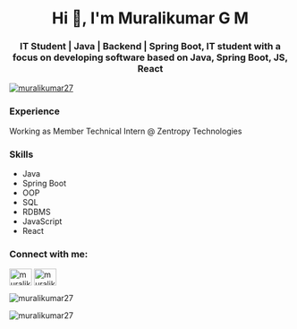 <h1 align="center">Hi 👋, I'm Muralikumar G M</h1>
<h3 align="center">IT Student | Java | Backend | Spring Boot, IT student with a focus on developing software based on Java, Spring Boot, JS, React</h3>

<p align="left"> <a href="https://github.com/ryo-ma/github-profile-trophy"><img src="https://github-profile-trophy.vercel.app/?username=muralikumar27" alt="muralikumar27" /></a> </p>

### Experience
Working as Member Technical Intern @ Zentropy Technologies
### Skills
- Java
- Spring Boot
- OOP
- SQL
- RDBMS
- JavaScript
- React


<h3 align="left">Connect with me:</h3>
<p align="left">
<a href="https://linkedin.com/in/muralikumar-it" target="blank"><img align="center" src="https://raw.githubusercontent.com/rahuldkjain/github-profile-readme-generator/master/src/images/icons/Social/linked-in-alt.svg" alt="muralikumar-it" height="30" width="40" /></a>
<a href="https://www.leetcode.com/muralikumar_g_m" target="blank"><img align="center" src="https://raw.githubusercontent.com/rahuldkjain/github-profile-readme-generator/master/src/images/icons/Social/leet-code.svg" alt="muralikumar_g_m" height="30" width="40" /></a>
</p>

<p><img align="center" src="https://github-readme-stats.vercel.app/api/top-langs?username=muralikumar27&show_icons=true&locale=en&layout=compact" alt="muralikumar27" /></p>

<p><img align="center" src="https://github-readme-streak-stats.herokuapp.com/?user=muralikumar27&" alt="muralikumar27" /></p>
